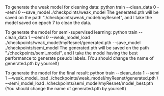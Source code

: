 To generate the weak model for cleaning data:
python train --clean_data 0 --semi 0 --save_model ./checkpoints/weak_model
The generated.pth will be saved on the path "./checkpoints/weak_model/myResnet", and I take the model saved on epoch 7 to clean the data.

To generate the model for semi-supervised learning:
python train --clean_data 1 --semi 0 --weak_model_load ./checkpoints/weak_model/myResnet/generated.pth --save_model ./checkpoints/semi_model
The generated.pth will be saved on the path "./checkpoints/semi_model", and I take the model having the best performance to generate pseudo labels.
(You should change the name of generated.pth by yourself)

To generate the model for the final result:
python train --clean_data 1 --semi 1 --weak_model_load ./checkpoints/weak_model/myResnet/generated.pth \\
	     --semi_model_load ./checkpoints/semi_model/myResnet/model_best.pth
(You should change the name of generated.pth by yourself)



